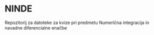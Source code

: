 # NINDE

Repozitorij za datoteke za kvize pri predmetu Numerična integracija in navadne diferencialne enačbe
